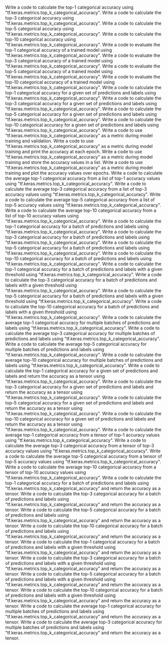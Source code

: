 Write a code to calculate the top-1 categorical accuracy using "tf.keras.metrics.top_k_categorical_accuracy".
Write a code to calculate the top-3 categorical accuracy using "tf.keras.metrics.top_k_categorical_accuracy".
Write a code to calculate the top-5 categorical accuracy using "tf.keras.metrics.top_k_categorical_accuracy".
Write a code to calculate the top-10 categorical accuracy using "tf.keras.metrics.top_k_categorical_accuracy".
Write a code to evaluate the top-1 categorical accuracy of a trained model using "tf.keras.metrics.top_k_categorical_accuracy".
Write a code to evaluate the top-3 categorical accuracy of a trained model using "tf.keras.metrics.top_k_categorical_accuracy".
Write a code to evaluate the top-5 categorical accuracy of a trained model using "tf.keras.metrics.top_k_categorical_accuracy".
Write a code to evaluate the top-10 categorical accuracy of a trained model using "tf.keras.metrics.top_k_categorical_accuracy".
Write a code to calculate the top-1 categorical accuracy for a given set of predictions and labels using "tf.keras.metrics.top_k_categorical_accuracy".
Write a code to calculate the top-3 categorical accuracy for a given set of predictions and labels using "tf.keras.metrics.top_k_categorical_accuracy".
Write a code to calculate the top-5 categorical accuracy for a given set of predictions and labels using "tf.keras.metrics.top_k_categorical_accuracy".
Write a code to calculate the top-10 categorical accuracy for a given set of predictions and labels using "tf.keras.metrics.top_k_categorical_accuracy".
Write a code to use "tf.keras.metrics.top_k_categorical_accuracy" as a metric during model training and validation.
Write a code to use "tf.keras.metrics.top_k_categorical_accuracy" as a metric during model training and print the accuracy at each epoch.
Write a code to use "tf.keras.metrics.top_k_categorical_accuracy" as a metric during model training and store the accuracy values in a list.
Write a code to use "tf.keras.metrics.top_k_categorical_accuracy" as a metric during model training and plot the accuracy values over epochs.
Write a code to calculate the average top-1 categorical accuracy from a list of top-1 accuracy values using "tf.keras.metrics.top_k_categorical_accuracy".
Write a code to calculate the average top-3 categorical accuracy from a list of top-3 accuracy values using "tf.keras.metrics.top_k_categorical_accuracy".
Write a code to calculate the average top-5 categorical accuracy from a list of top-5 accuracy values using "tf.keras.metrics.top_k_categorical_accuracy".
Write a code to calculate the average top-10 categorical accuracy from a list of top-10 accuracy values using "tf.keras.metrics.top_k_categorical_accuracy".
Write a code to calculate the top-1 categorical accuracy for a batch of predictions and labels using "tf.keras.metrics.top_k_categorical_accuracy".
Write a code to calculate the top-3 categorical accuracy for a batch of predictions and labels using "tf.keras.metrics.top_k_categorical_accuracy".
Write a code to calculate the top-5 categorical accuracy for a batch of predictions and labels using "tf.keras.metrics.top_k_categorical_accuracy".
Write a code to calculate the top-10 categorical accuracy for a batch of predictions and labels using "tf.keras.metrics.top_k_categorical_accuracy".
Write a code to calculate the top-1 categorical accuracy for a batch of predictions and labels with a given threshold using "tf.keras.metrics.top_k_categorical_accuracy".
Write a code to calculate the top-3 categorical accuracy for a batch of predictions and labels with a given threshold using "tf.keras.metrics.top_k_categorical_accuracy".
Write a code to calculate the top-5 categorical accuracy for a batch of predictions and labels with a given threshold using "tf.keras.metrics.top_k_categorical_accuracy".
Write a code to calculate the top-10 categorical accuracy for a batch of predictions and labels with a given threshold using "tf.keras.metrics.top_k_categorical_accuracy".
Write a code to calculate the average top-1 categorical accuracy for multiple batches of predictions and labels using "tf.keras.metrics.top_k_categorical_accuracy".
Write a code to calculate the average top-3 categorical accuracy for multiple batches of predictions and labels using "tf.keras.metrics.top_k_categorical_accuracy".
Write a code to calculate the average top-5 categorical accuracy for multiple batches of predictions and labels using "tf.keras.metrics.top_k_categorical_accuracy".
Write a code to calculate the average top-10 categorical accuracy for multiple batches of predictions and labels using "tf.keras.metrics.top_k_categorical_accuracy".
Write a code to calculate the top-1 categorical accuracy for a given set of predictions and labels and return the accuracy as a tensor using "tf.keras.metrics.top_k_categorical_accuracy".
Write a code to calculate the top-3 categorical accuracy for a given set of predictions and labels and return the accuracy as a tensor using "tf.keras.metrics.top_k_categorical_accuracy".
Write a code to calculate the top-5 categorical accuracy for a given set of predictions and labels and return the accuracy as a tensor using "tf.keras.metrics.top_k_categorical_accuracy".
Write a code to calculate the top-10 categorical accuracy for a given set of predictions and labels and return the accuracy as a tensor using "tf.keras.metrics.top_k_categorical_accuracy".
Write a code to calculate the average top-1 categorical accuracy from a tensor of top-1 accuracy values using "tf.keras.metrics.top_k_categorical_accuracy".
Write a code to calculate the average top-3 categorical accuracy from a tensor of top-3 accuracy values using "tf.keras.metrics.top_k_categorical_accuracy".
Write a code to calculate the average top-5 categorical accuracy from a tensor of top-5 accuracy values using "tf.keras.metrics.top_k_categorical_accuracy".
Write a code to calculate the average top-10 categorical accuracy from a tensor of top-10 accuracy values using "tf.keras.metrics.top_k_categorical_accuracy".
Write a code to calculate the top-1 categorical accuracy for a batch of predictions and labels using "tf.keras.metrics.top_k_categorical_accuracy" and return the accuracy as a tensor.
Write a code to calculate the top-3 categorical accuracy for a batch of predictions and labels using "tf.keras.metrics.top_k_categorical_accuracy" and return the accuracy as a tensor.
Write a code to calculate the top-5 categorical accuracy for a batch of predictions and labels using "tf.keras.metrics.top_k_categorical_accuracy" and return the accuracy as a tensor.
Write a code to calculate the top-10 categorical accuracy for a batch of predictions and labels using "tf.keras.metrics.top_k_categorical_accuracy" and return the accuracy as a tensor.
Write a code to calculate the top-1 categorical accuracy for a batch of predictions and labels with a given threshold using "tf.keras.metrics.top_k_categorical_accuracy" and return the accuracy as a tensor.
Write a code to calculate the top-3 categorical accuracy for a batch of predictions and labels with a given threshold using "tf.keras.metrics.top_k_categorical_accuracy" and return the accuracy as a tensor.
Write a code to calculate the top-5 categorical accuracy for a batch of predictions and labels with a given threshold using "tf.keras.metrics.top_k_categorical_accuracy" and return the accuracy as a tensor.
Write a code to calculate the top-10 categorical accuracy for a batch of predictions and labels with a given threshold using "tf.keras.metrics.top_k_categorical_accuracy" and return the accuracy as a tensor.
Write a code to calculate the average top-1 categorical accuracy for multiple batches of predictions and labels using "tf.keras.metrics.top_k_categorical_accuracy" and return the accuracy as a tensor.
Write a code to calculate the average top-3 categorical accuracy for multiple batches of predictions and labels using "tf.keras.metrics.top_k_categorical_accuracy" and return the accuracy as a tensor.